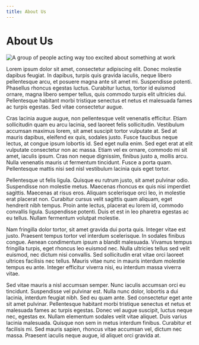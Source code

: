 ```yaml
---
title: About Us
---
```


# About Us

![A group of people acting way too excited about something at work](https://images.unsplash.com/photo-1576267423445-b2e0074d68a4?ixlib=rb-4.0.3&ixid=M3wxMjA3fDB8MHxwaG90by1wYWdlfHx8fGVufDB8fHx8fA%3D%3D&auto=format&fit=crop&w=2940&q=80)

Lorem ipsum dolor sit amet, consectetur adipiscing elit. Donec molestie dapibus feugiat. In dapibus, turpis quis gravida iaculis, neque libero pellentesque arcu, et posuere magna ante sit amet mi. Suspendisse potenti. Phasellus rhoncus egestas luctus. Curabitur luctus, tortor id euismod ornare, magna libero semper tellus, quis commodo turpis elit ultricies dui. Pellentesque habitant morbi tristique senectus et netus et malesuada fames ac turpis egestas. Sed vitae consectetur augue.

Cras lacinia augue augue, non pellentesque velit venenatis efficitur. Etiam sollicitudin quam eu arcu lacinia, sed laoreet felis sollicitudin. Vestibulum accumsan maximus lorem, sit amet suscipit tortor vulputate at. Sed at mauris dapibus, eleifend ex quis, sodales justo. Fusce faucibus neque lectus, at congue ipsum lobortis id. Sed eget nulla enim. Sed eget erat at elit vulputate consectetur non ac massa. Etiam vel ex ornare, commodo mi sit amet, iaculis ipsum. Cras non neque dignissim, finibus justo a, mollis arcu. Nulla venenatis mauris ut fermentum tincidunt. Fusce a porta quam. Pellentesque mattis nisi sed nisl vestibulum lacinia quis eget tortor.

Pellentesque ut felis ligula. Quisque eu rutrum justo, sit amet pulvinar odio. Suspendisse non molestie metus. Maecenas rhoncus ex quis nisi imperdiet sagittis. Maecenas at risus eros. Aliquam scelerisque orci leo, in molestie erat placerat non. Curabitur cursus velit sagittis quam aliquam, eget hendrerit nibh tempus. Proin ante lectus, placerat eu lorem id, commodo convallis ligula. Suspendisse potenti. Duis et est in leo pharetra egestas ac eu tellus. Nullam fermentum volutpat molestie.

Nam fringilla dolor tortor, sit amet gravida dui porta quis. Integer vitae est justo. Praesent tempus tortor vel interdum scelerisque. In sodales finibus congue. Aenean condimentum ipsum a blandit malesuada. Vivamus tempus fringilla turpis, eget rhoncus leo euismod nec. Nulla ultricies tellus sed velit euismod, nec dictum nisi convallis. Sed sollicitudin erat vitae orci laoreet ultrices facilisis nec tellus. Mauris vitae nunc in mauris interdum molestie tempus eu ante. Integer efficitur viverra nisi, eu interdum massa viverra vitae.

Sed vitae mauris a nisl accumsan semper. Nunc iaculis accumsan orci eu tincidunt. Suspendisse vel pulvinar est. Nulla nunc dolor, lobortis a dui lacinia, interdum feugiat nibh. Sed eu quam ante. Sed consectetur eget ante sit amet pulvinar. Pellentesque habitant morbi tristique senectus et netus et malesuada fames ac turpis egestas. Donec vel augue suscipit, luctus neque nec, egestas ex. Nullam elementum sodales velit vitae aliquet. Duis varius lacinia malesuada. Quisque non sem in metus interdum finibus. Curabitur et facilisis mi. Sed mauris sapien, rhoncus vitae accumsan vel, dictum nec massa. Praesent iaculis neque augue, id aliquet orci gravida at.
